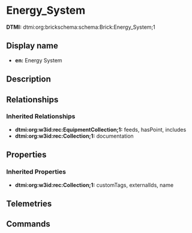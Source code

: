 # Energy_System
**DTMI:** dtmi:org:brickschema:schema:Brick:Energy_System;1
## Display name
- **en:** Energy System
## Description
## Relationships
### Inherited Relationships
* **dtmi:org:w3id:rec:EquipmentCollection;1:** feeds, hasPoint, includes
* **dtmi:org:w3id:rec:Collection;1:** documentation
## Properties
### Inherited Properties
* **dtmi:org:w3id:rec:Collection;1:** customTags, externalIds, name
## Telemetries
## Commands
